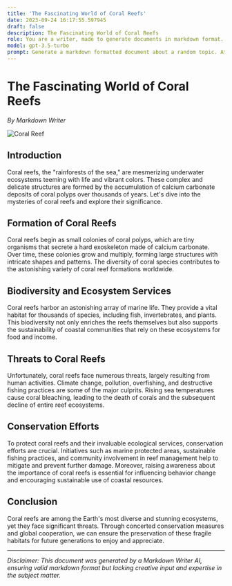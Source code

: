```yaml
---
title: 'The Fascinating World of Coral Reefs'
date: 2023-09-24 16:17:55.597945
draft: false
description: The Fascinating World of Coral Reefs
role: You are a writer, made to generate documents in markdown format. It is very important that all of the documents you generate are in valid markdown format.
model: gpt-3.5-turbo
prompt: Generate a markdown formatted document about a random topic. At the bottom, include a disclaimer explaining that the document was generated by you. The first line of the document should be the title. Make sure that the entire document is in proper markdown format, using a mix of various tags to make the document visually appealing.
---
```


# The Fascinating World of Coral Reefs

*By Markdown Writer*

![Coral Reef](https://example.com/coral-reef-image.jpg)

## Introduction 

Coral reefs, the "rainforests of the sea," are mesmerizing underwater ecosystems teeming with life and vibrant colors. These complex and delicate structures are formed by the accumulation of calcium carbonate deposits of coral polyps over thousands of years. Let's dive into the mysteries of coral reefs and explore their significance.

## Formation of Coral Reefs

Coral reefs begin as small colonies of coral polyps, which are tiny organisms that secrete a hard exoskeleton made of calcium carbonate. Over time, these colonies grow and multiply, forming large structures with intricate shapes and patterns. The diversity of coral species contributes to the astonishing variety of coral reef formations worldwide.

## Biodiversity and Ecosystem Services

Coral reefs harbor an astonishing array of marine life. They provide a vital habitat for thousands of species, including fish, invertebrates, and plants. This biodiversity not only enriches the reefs themselves but also supports the sustainability of coastal communities that rely on these ecosystems for food and income.

## Threats to Coral Reefs

Unfortunately, coral reefs face numerous threats, largely resulting from human activities. Climate change, pollution, overfishing, and destructive fishing practices are some of the major culprits. Rising sea temperatures cause coral bleaching, leading to the death of corals and the subsequent decline of entire reef ecosystems.

## Conservation Efforts

To protect coral reefs and their invaluable ecological services, conservation efforts are crucial. Initiatives such as marine protected areas, sustainable fishing practices, and community involvement in reef management help to mitigate and prevent further damage. Moreover, raising awareness about the importance of coral reefs is essential for influencing behavior change and encouraging sustainable use of coastal resources.

## Conclusion

Coral reefs are among the Earth's most diverse and stunning ecosystems, yet they face significant threats. Through concerted conservation measures and global cooperation, we can ensure the preservation of these fragile habitats for future generations to enjoy and appreciate.

---

*Disclaimer: This document was generated by a Markdown Writer AI, ensuring valid markdown format but lacking creative input and expertise in the subject matter.*